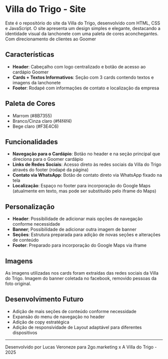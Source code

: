 # Villa do Trigo - Site

Este é o repositório do site da Villa do Trigo, desenvolvido com HTML, CSS e JavaScript. O site apresenta um design simples e elegante, destacando a identidade visual da lanchonete com uma paleta de cores aconchegantes. Com direcionamento de clientes ao Goomer 

## Características

- **Header**: Cabeçalho com logo centralizado e botão de acesso ao cardápio Goomer
- **Cards + Textos Informativos**: Seção com 3 cards contendo textos e imagens da lanchonete
- **Footer**: Rodapé com informações de contato e localização da empresa

## Paleta de Cores

- Marrom (#8B7355)
- Branco/Cinza claro (#f4f4f4)
- Bege claro (#F3E4C6)

## Funcionalidades

- **Navegação para o Cardápio**: Botão no header e na seção principal que direciona para o Goomer cardápio
- **Links de Redes Sociais**: Acesso direto às redes sociais da Villa do Trigo através do footer (rodapé da página)
- **Contato via WhatsApp**: Botão de contato direto via WhatsApp fixado na tela
- **Localização**: Espaço no footer para incorporação do Google Maps (atualmente em texto, mas pode ser substituído pelo iframe do Maps)

## Personalização

- **Header**: Possibilidade de adicionar mais opções de navegação conforme necessidade
- **Banner**; Possibilidade de adicionar outra imagem de banner
- **Seções**: Estrutura preparada para adição de novas seções e alterações de conteúdo
- **Footer**: Preparado para incorporação do Google Maps via iframe

## Imagens

As imagens utilizadas nos cards foram extraídas das redes sociais da Villa do Trigo.
Imagem do banner coletada no facebook, removido pessoas da foto original.

## Desenvolvimento Futuro

- Adição de mais seções de conteúdo conforme necessidade
- Expansão do menu de navegação no header
- Adição de copy estratégica
- Adição de responsividade de Layout adaptável para diferentes dispositivos

---

Desenvolvido por Lucas Veroneze para 2go.marketing x A Villa do Trigo - 2025
